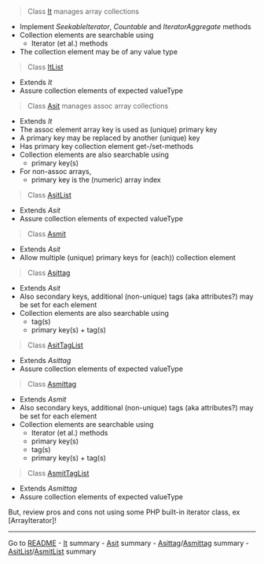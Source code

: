 [comment]: # (This file is part of Asit, manages array collections. Copyright 2020-2024 Kjell-Inge Gustafsson, kigkonsult, All rights reserved, licence LGPL 3.0)

> Class [It] manages array collections
* Implement _SeekableIterator_, _Countable_ and _IteratorAggregate_ methods
* Collection elements are searchable using
  * Iterator (et al.) methods
* The collection element may be of any value type

>Class [ItList]
* Extends _It_
* Assure collection elements of expected valueType

> Class [Asit] manages assoc array collections
* Extends _It_
* The assoc element array key is used as (unique) primary key
* A primary key may be replaced by another (unique) key
* Has primary key collection element get-/set-methods
* Collection elements are also searchable using
  * primary key(s)
* For non-assoc arrays,
  * primary key is the (numeric) array index

>Class [AsitList]
* Extends _Asit_
* Assure collection elements of expected valueType

> Class [Asmit]
* Extends _Asit_
* Allow multiple (unique) primary keys for (each)) collection element

>Class [Asittag]
* Extends _Asit_
* Also secondary keys, additional (non-unique) tags (aka attributes?) may be set for each element
* Collection elements are also searchable using
  * tag(s)
  * primary key(s) + tag(s)

>Class [AsitTagList]
* Extends _Asittag_
* Assure collection elements of expected valueType

>Class [Asmittag]
* Extends _Asmit_
* Also secondary keys, additional (non-unique) tags (aka attributes?) may be set for each element
* Collection elements are searchable using
  * Iterator (et al.) methods
  * primary key(s)
  * tag(s)
  * primary key(s) + tag(s)

>Class [AsmitTagList]
* Extends _Asmittag_
* Assure collection elements of expected valueType

But, review pros and cons not using some PHP built-in iterator class, ex [ArrayIterator]!

---
Go to [README] - [It] summary - [Asit] summary - [Asittag]/[Asmittag] summary - [AsitList]/[AsmitList] summary

[It]:ItSummary.md
[ItList]:ListSummary.md
[Asit]:AsitSummary.md
[AsitList]:ListSummary.md
[Asmit]:AsitSummary.md
[AsmitList]:ListSummary.md
[Asittag]:AsittagSummary.md
[Asmittag]:AsittagSummary.md
[AsitTagList]:ListSummary.md
[AsmitTagList]:ListSummary.md
[README]:../README.md
